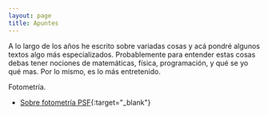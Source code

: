 ```yaml
---
layout: page
title: Apuntes
---
```


A lo largo de los años he escrito sobre variadas cosas y acá pondré algunos textos algo más especializados. Probablemente para entender estas cosas debas tener nociones de matemáticas, física, programación, y qué se yo qué mas. Por lo mismo, es lo más entretenido.


Fotometría.

* [Sobre fotometría PSF](https://nicomedinap.github.io/apuntes/_posts/FotometriaPSF.html){:target="_blank"}



